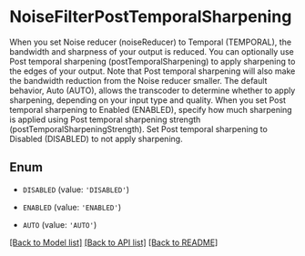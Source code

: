 # NoiseFilterPostTemporalSharpening

When you set Noise reducer (noiseReducer) to Temporal (TEMPORAL), the bandwidth and sharpness of your output is reduced. You can optionally use Post temporal sharpening (postTemporalSharpening) to apply sharpening to the edges of your output. Note that Post temporal sharpening will also make the bandwidth reduction from the Noise reducer smaller. The default behavior, Auto (AUTO), allows the transcoder to determine whether to apply sharpening, depending on your input type and quality. When you set Post temporal sharpening to Enabled (ENABLED), specify how much sharpening is applied using Post temporal sharpening strength (postTemporalSharpeningStrength). Set Post temporal sharpening to Disabled (DISABLED) to not apply sharpening.

## Enum

* `DISABLED` (value: `'DISABLED'`)

* `ENABLED` (value: `'ENABLED'`)

* `AUTO` (value: `'AUTO'`)

[[Back to Model list]](../README.md#documentation-for-models) [[Back to API list]](../README.md#documentation-for-api-endpoints) [[Back to README]](../README.md)


